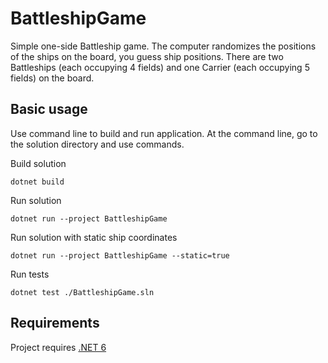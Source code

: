 # BattleshipGame

Simple one-side Battleship game. The computer randomizes the positions of the ships on the board, you guess ship positions. There are two Battleships (each occupying 4 fields) and one Carrier (each occupying 5 fields) on the board.

## Basic usage

Use command line to build and run application. At the command line, go to the solution directory and use commands.

Build solution
```
dotnet build
```

Run solution
```
dotnet run --project BattleshipGame
```

Run solution with static ship coordinates
```
dotnet run --project BattleshipGame --static=true
```

Run tests
```
dotnet test ./BattleshipGame.sln
```

## Requirements

Project requires [.NET 6](https://dotnet.microsoft.com/en-us/download/dotnet/6.0)
